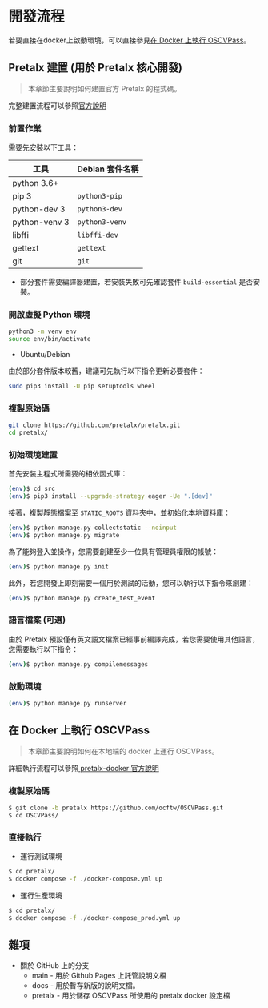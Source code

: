 # 開發流程

若要直接在docker上啟動環境，可以直接參見[在 Docker 上執行 OSCVPass](#在-docker-上執行-oscvpass)。

<!-- toc -->

## Pretalx 建置 (用於 Pretalx 核心開發)

> 本章節主要說明如何建置官方 Pretalx 的程式碼。

完整建置流程可以參照[官方說明][official_build]

### 前置作業

需要先安裝以下工具：

|工具|Debian 套件名稱|
|-|-|
|python 3.6+||
|pip 3|`python3-pip`|
|python-dev 3|`python3-dev`|
|python-venv 3|`python3-venv`|
|libffi|`libffi-dev`|
|gettext|`gettext`|
|git|`git`|

- 部分套件需要編譯器建置，若安裝失敗可先確認套件 `build-essential` 是否安裝。

### 開啟虛擬 Python 環境

```bash
python3 -m venv env
source env/bin/activate
```

- Ubuntu/Debian

由於部分套件版本較舊，建議可先執行以下指令更新必要套件：

```bash
sudo pip3 install -U pip setuptools wheel
```

### 複製原始碼

```bash
git clone https://github.com/pretalx/pretalx.git
cd pretalx/
```

### 初始環境建置

首先安裝主程式所需要的相依函式庫：

```bash
(env)$ cd src
(env)$ pip3 install --upgrade-strategy eager -Ue ".[dev]"
```

接著，複製靜態檔案至 `STATIC_ROOTS` 資料夾中，並初始化本地資料庫：

```bash
(env)$ python manage.py collectstatic --noinput
(env)$ python manage.py migrate
```

為了能夠登入並操作，您需要創建至少一位具有管理員權限的帳號：

```bash
(env)$ python manage.py init
```

此外，若您開發上即刻需要一個用於測試的活動，您可以執行以下指令來創建：

```bash
(env)$ python manage.py create_test_event
```

### 語言檔案 (可選)

由於 Pretalx 預設僅有英文語文檔案已經事前編譯完成，若您需要使用其他語言，您需要執行以下指令：

```bash
(env)$ python manage.py compilemessages
```

### 啟動環境

```bash
(env)$ python manage.py runserver
```

## 在 Docker 上執行 OSCVPass

> 本章節主要說明如何在本地端的 docker 上運行 OSCVPass。

詳細執行流程可以參照[ pretalx-docker 官方說明][official_docker]

### 複製原始碼

```bash
$ git clone -b pretalx https://github.com/ocftw/OSCVPass.git
$ cd OSCVPass/
```

### 直接執行

- 運行測試環境

```bash
$ cd pretalx/
$ docker compose -f ./docker-compose.yml up
```

- 運行生產環境

```bash
$ cd pretalx/
$ docker compose -f ./docker-compose_prod.yml up
```

## 雜項

- 關於 GitHub 上的分支
  - main - 用於 Github Pages 上託管說明文檔
  - docs - 用於暫存新版的說明文檔。
  - pretalx - 用於儲存 OSCVPass 所使用的 pretalx docker 設定檔

[official_build]: https://docs.pretalx.org/developer/setup.html
[official_docker]: https://github.com/pretalx/pretalx-docker/README.md

